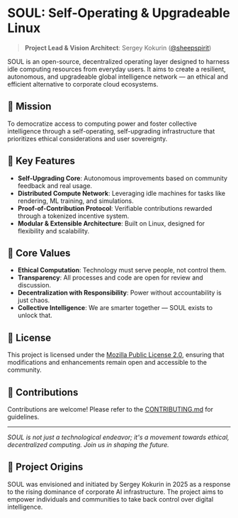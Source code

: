 # SOUL: Self-Operating & Upgradeable Linux

> **Project Lead & Vision Architect**: Sergey Kokurin ([@sheepspirit](https://github.com/sheepspirit))

SOUL is an open-source, decentralized operating layer designed to harness idle computing resources from everyday users. It aims to create a resilient, autonomous, and upgradeable global intelligence network — an ethical and efficient alternative to corporate cloud ecosystems.

## 🧭 Mission

To democratize access to computing power and foster collective intelligence through a self-operating, self-upgrading infrastructure that prioritizes ethical considerations and user sovereignty.

## 🌟 Key Features

- **Self-Upgrading Core**: Autonomous improvements based on community feedback and real usage.
- **Distributed Compute Network**: Leveraging idle machines for tasks like rendering, ML training, and simulations.
- **Proof-of-Contribution Protocol**: Verifiable contributions rewarded through a tokenized incentive system.
- **Modular & Extensible Architecture**: Built on Linux, designed for flexibility and scalability.

## 🧠 Core Values

- **Ethical Computation**: Technology must serve people, not control them.
- **Transparency**: All processes and code are open for review and discussion.
- **Decentralization with Responsibility**: Power without accountability is just chaos.
- **Collective Intelligence**: We are smarter together — SOUL exists to unlock that.

## 📜 License

This project is licensed under the [Mozilla Public License 2.0](LICENSE), ensuring that modifications and enhancements remain open and accessible to the community.

## 🤝 Contributions

Contributions are welcome! Please refer to the [CONTRIBUTING.md](CONTRIBUTING.md) for guidelines.

---

*SOUL is not just a technological endeavor; it's a movement towards ethical, decentralized computing. Join us in shaping the future.*

## 🧬 Project Origins

SOUL was envisioned and initiated by Sergey Kokurin in 2025 as a response to the rising dominance of corporate AI infrastructure. The project aims to empower individuals and communities to take back control over digital intelligence.

